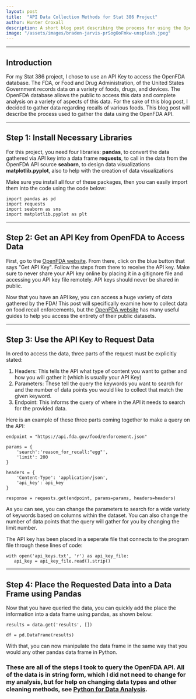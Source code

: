 ```yaml
---
layout: post
title:  "API Data Collection Methods for Stat 386 Project"
author: Hunter Croxall
description: A short blog post describing the process for using the OpenFDA API key.
image: "/assets/images/braden-jarvis-prSogOoFmkw-unsplash.jpeg"
---
```

---

## Introduction
For my Stat 386 project, I chose to use an API Key to access the OpenFDA database. The FDA, or Food and Drug Administration, of the United
States Government records data on a variety of foods, drugs, and devices. The OpenFDA database allows the public to access this data and
complete analysis on a variety of aspects of this data. For the sake of this blog post, I decided to gather data regarding recalls of various
foods. This blog post will describe the process used to gather the data using the OpenFDA API.

---

## Step 1: Install Necessary Libraries
For this project, you need four libraries: 
**pandas**, to convert the data gathered via API key into a data frame 
**requests**, to call in the data from the OpenFDA API source
**seaborn**, to design data visualizations
**matplotlib.pyplot**, also to help with the creation of data visualizations

Make sure you install all four of these packages, then you can easily import them into the code using the code below:
```
import pandas as pd
import requests
import seaborn as sns
import matplotlib.pyplot as plt
```

---

## Step 2: Get an API Key from OpenFDA to Access Data
First, go to the [OpenFDA website](https://open.fda.gov/apis/authentication/). From there, click on the blue button that says "Get API Key". Follow the steps from there to receive the API key. Make sure to never share your API key online by placing it in a gitignore file and accessing you API key file remotely. API keys should never be shared in public. 

Now that you have an API key, you can access a huge variety of data gathered by the FDA! This post will specifically examine how to collect data on food recall enforcements, but the [OpenFDA website](https://open.fda.gov/apis/) has many useful guides to help you access the entirety of their public datasets. 

---

## Step 3: Use the API Key to Request Data
In ored to access the data, three parts of the request must be explicitly stated:
1. Headers: This tells the API what type of content you want to gather and how you will gather it (which is usually your API Key)
2. Parameters: These tell the query the keywords you want to search for and the number of data points you would like to collect that match the given keyword.
3. Endpoint: This informs the query of where in the API it needs to search for the provided data.

Here is an example of these three parts coming together to make a query on the API:
```
endpoint = "https://api.fda.gov/food/enforcement.json"

params = {
    'search':'reason_for_recall:"egg"',
    'limit': 200
}

headers = {
    'Content-Type': 'application/json',
    'api_key': api_key
}

response = requests.get(endpoint, params=params, headers=headers)
```
As you can see, you can change the parameters to search for a wide variety of keywords based on columns within the dataset. You can also change the number of data points that the query will gather for you by changing the limit number.

The API key has been placed in a seperate file that connects to the program file through these lines of code:
```
with open('api_keys.txt', 'r') as api_key_file:
   api_key = api_key_file.read().strip()
```

---

## Step 4: Place the Requested Data into a Data Frame using Pandas
Now that you have queried the data, you can quickly add the place the information into a data frame using pandas, as shown below:
```
results = data.get('results', [])

df = pd.DataFrame(results)
```
With that, you can now manipulate the data frame in the same way that you would any other pandas data frame in Python. 


### These are all of the steps I took to query the OpenFDA API. All of the data is in string form, which I did not need to change for my analysis, but for help on changing data types and other cleaning methods, see [Python for Data Analysis](https://wesmckinney.com/book/data-cleaning).
